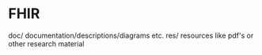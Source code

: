 # FHIR
doc/ documentation/descriptions/diagrams etc.
res/ resources like pdf's or other research material